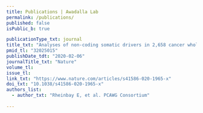 ```yaml
---
title: Publications | Awadalla Lab
permalink: /publications/
published: false
isPublic_b: true

publicationType_txt: journal
title_txt: "Analyses of non-coding somatic drivers in 2,658 cancer whole genomes."
pmid_tl: "32025015"
publishDate_tdt: "2020-02-06"
journalTitle_txt: "Nature"
volume_tl: 
issue_tl:
link_txt: "https://www.nature.com/articles/s41586-020-1965-x"
doi_txt: "10.1038/s41586-020-1965-x"
authors_list: 
  - author_txt: "Rheinbay E, et al. PCAWG Consortium"
 
---
```

